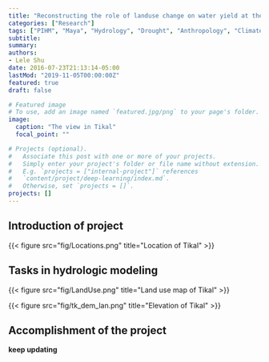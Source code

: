 ```yaml
---
title: "Reconstructing the role of landuse change on water yield at the Maya urban"
categories: ["Research"]
tags: ["PIHM", "Maya", "Hydrology", "Drought", "Anthropology", "Climate Change",  "Groundwater", "Landuse change"]
subtitle:
summary:
authors:
- Lele Shu
date: 2016-07-23T21:13:14-05:00
lastMod: "2019-11-05T00:00:00Z"
featured: true
draft: false

# Featured image
# To use, add an image named `featured.jpg/png` to your page's folder.
image:
  caption: "The view in Tikal"
  focal_point: ""

# Projects (optional).
#   Associate this post with one or more of your projects.
#   Simply enter your project's folder or file name without extension.
#   E.g. `projects = ["internal-project"]` references
#   `content/project/deep-learning/index.md`.
#   Otherwise, set `projects = []`.
projects: []
---
```



## Introduction of project

{{< figure src="fig/Locations.png" title="Location of Tikal" >}}

## Tasks in hydrologic modeling

{{< figure src="fig/LandUse.png" title="Land use map of Tikal" >}}


{{< figure src="fig/tk_dem_lan.png" title="Elevation of Tikal" >}}

## Accomplishment of the project


**keep updating**
